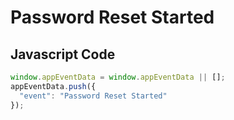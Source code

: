 # Password Reset Started

### 

## Javascript Code
```js
window.appEventData = window.appEventData || [];
appEventData.push({
  "event": "Password Reset Started"
});
```








